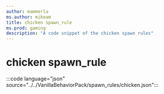 ```yaml
---
author: mammerla
ms.author: mikeam
title: chicken spawn_rule
ms.prod: gaming
description: "A code snippet of the chicken spawn rules"
---
```


# chicken spawn_rule

:::code language="json" source="../../VanillaBehaviorPack/spawn_rules/chicken.json":::
